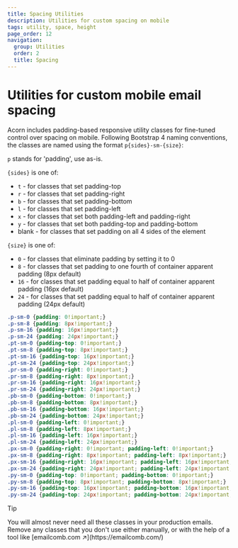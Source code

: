 ```yaml
---
title: Spacing Utilities
description: Utilities for custom spacing on mobile
tags: utility, space, height
page_order: 12
navigation:
  group: Utilities
  order: 2
  title: Spacing
---
```


# Utilities for custom mobile email spacing

Acorn includes padding-based responsive utility classes for fine-tuned control over spacing on mobile. Following Bootstrap 4 naming conventions, the classes are named using the format `p{sides}-sm-{size}`:

`p` stands for 'padding', use as-is.

`{sides}` is one of:

- `t` - for classes that set padding-top
- `r` - for classes that set padding-right
- `b` - for classes that set padding-bottom
- `l` - for classes that set padding-left
- `x` - for classes that set both padding-left and padding-right
- `y` - for classes that set both padding-top and padding-bottom
- blank - for classes that set padding on all 4 sides of the element

`{size}` is one of:

- `0` - for classes that eliminate padding by setting it to 0
- `8` - for classes that set padding to one fourth of container apparent padding (8px default)
- `16` - for classes that set padding equal to half of container apparent padding (16px default)
- `24` - for classes that set padding equal to half of container apparent padding (24px default)

```css
.p-sm-0 {padding: 0!important;}
.p-sm-8 {padding: 8px!important;}
.p-sm-16 {padding: 16px!important;}
.p-sm-24 {padding: 24px!important;}
.pt-sm-0 {padding-top: 0!important;}
.pt-sm-8 {padding-top: 8px!important;}
.pt-sm-16 {padding-top: 16px!important;}
.pt-sm-24 {padding-top: 24px!important;}
.pr-sm-0 {padding-right: 0!important;}
.pr-sm-8 {padding-right: 8px!important;}
.pr-sm-16 {padding-right: 16px!important;}
.pr-sm-24 {padding-right: 24px!important;}
.pb-sm-0 {padding-bottom: 0!important;}
.pb-sm-8 {padding-bottom: 8px!important;}
.pb-sm-16 {padding-bottom: 16px!important;}
.pb-sm-24 {padding-bottom: 24px!important;}
.pl-sm-0 {padding-left: 0!important;}
.pl-sm-8 {padding-left: 8px!important;}
.pl-sm-16 {padding-left: 16px!important;}
.pl-sm-24 {padding-left: 24px!important;}
.px-sm-0 {padding-right: 0!important; padding-left: 0!important;}
.px-sm-8 {padding-right: 8px!important; padding-left: 8px!important;}
.px-sm-16 {padding-right: 16px!important; padding-left: 16px!important;}
.px-sm-24 {padding-right: 24px!important; padding-left: 24px!important;}
.py-sm-0 {padding-top: 0!important; padding-bottom: 0!important;}
.py-sm-8 {padding-top: 8px!important; padding-bottom: 8px!important;}
.py-sm-16 {padding-top: 16px!important; padding-bottom: 16px!important;}
.py-sm-24 {padding-top: 24px!important; padding-bottom: 24px!important;}
```

<div class="bg-blue-lightest border-l-4 border-blue p-4 mb-4" role="alert">
  <p class="font-sans font-bold m-0 text-md text-blue-dark">Tip</p>
  <div class="-mb-4 text-md text-blue-dark" markdown="1">You will almost never need all these classes in your production emails. Remove any classes that you don't use either manually, or with the help of a tool like [emailcomb.com ↗](https://emailcomb.com/)</div>
</div>

